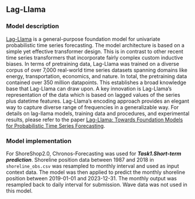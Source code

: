 ## Lag-Llama
### Model description
[Lag-Llama](https://github.com/time-series-foundation-models/lag-llama?tab=readme-ov-file) is a general-purpose foundation model for univariate probabilistic time series forecasting.
The model architecture is based on a simple yet effective transformer design. This is in contrast to other recent time series transformers that incorporate fairly complex custom inductive biases.
In terms of pretraining data, Lag-Llama was trained on a diverse corpus of over 7,000 real-world time series datasets spanning domains like energy, transportation, economics, and nature. 
In total, the pretraining data contained over 350 million datapoints. This establishes a broad knowledge base that Lag-Llama can draw upon.
A key innovation is Lag-Llama’s representation of the data which is based on lagged values of the series plus datetime features. Lag-Llama’s encoding approach provides an elegant way to capture diverse range of frequencies in a generalizable way.
For details on lag-llama models, training data and procedures, and experimental results, please refer to the paper [Lag-Llama: Towards Foundation Models for Probabilistic Time Series Forecasting](https://arxiv.org/abs/2310.08278).
### Model implementation
For ShoreShop2.0, Chronos-Forecasting was used for ***Task1.Short-term prediction***. Shoreline position data between 1987 and 2018 in `shoreline_obs.csv` was resampled to monthly interval and used as input context data.
The model was then applied to predict the monthly shoreline position between 2019-01-01 and 2023-12-31. The monthly output was resampled back to daily interval for submission. Wave data was not used in this model.
